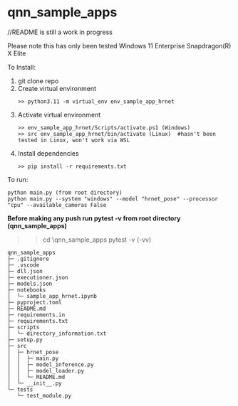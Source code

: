 # qnn_sample_apps
//README is still a work in progress

Please note this has only been tested Windows 11 Enterprise  Snapdragon(R) X Elite

To Install:
   1. git clone repo
   2. Create virtual environment
      ```
      >> python3.11 -m virtual_env env_sample_app_hrnet
      ```
   3. Activate virtual environment
      ```
      >> env_sample_app_hrnet/Scripts/activate.ps1 (Windows)
      >> src env_sample_app_hrnet/bin/activate (Linux)  #hasn't been tested in Linux, won't work via WSL
      ```
   4. Install dependencies
      ```
      >> pip install -r requirements.txt
      ```


To run: </br>
```
python main.py (from root directory)
python main.py --system "windows" --model "hrnet_pose" --processor "cpu" --available_cameras False
```

**Before making any push run pytest -v from root directory (qnn_sample_apps\)**
>> cd \qnn_sample_apps
>> pytest -v (-vv)

```
qnn_sample_apps
├─ .gitignore
├─ .vscode
├─ dll.json
├─ executioner.json
├─ models.json
├─ notebooks
│  └─ sample_app_hrnet.ipynb
├─ pyproject.toml
├─ README.md
├─ requirements.in
├─ requirements.txt
├─ scripts
│  └─ directory_information.txt
├─ setup.py
├─ src
│  ├─ hrnet_pose
│  │  ├─ main.py
│  │  ├─ model_inference.py
│  │  ├─ model_loader.py
│  │  └─ README.md
│  └─ __init__.py
└─ tests
   └─ test_module.py

```
